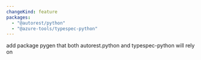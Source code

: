 ```yaml
---
changeKind: feature
packages:
  - "@autorest/python"
  - "@azure-tools/typespec-python"
---
```


add package pygen that both autorest.python and typespec-python will rely on
